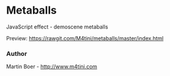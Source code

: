 # Metaballs
JavaScript effect - demoscene metaballs

Preview: <https://rawgit.com/M4tini/metaballs/master/index.html>

### Author
Martin Boer - <http://www.m4tini.com>
